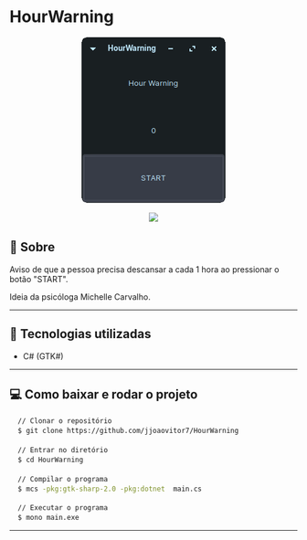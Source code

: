 # HourWarning

<p align="center">
  <img src="./screenshots/1.png">
</p>

<p align="center">
  <a href="https://forthebadge.com">
    <img src="https://forthebadge.com/images/badges/made-with-c-sharp.svg" />
  </a>
</p>

## :scroll: Sobre

Aviso de que a pessoa precisa descansar a cada 1 hora ao pressionar o botão "START".

Ideia da psicóloga Michelle Carvalho.

---

## :rocket: Tecnologias utilizadas

- C# (GTK#)

---

## :computer: Como baixar e rodar o projeto

```bash
  // Clonar o repositório
  $ git clone https://github.com/jjoaovitor7/HourWarning

  // Entrar no diretório
  $ cd HourWarning

  // Compilar o programa
  $ mcs -pkg:gtk-sharp-2.0 -pkg:dotnet  main.cs

  // Executar o programa
  $ mono main.exe
```

---